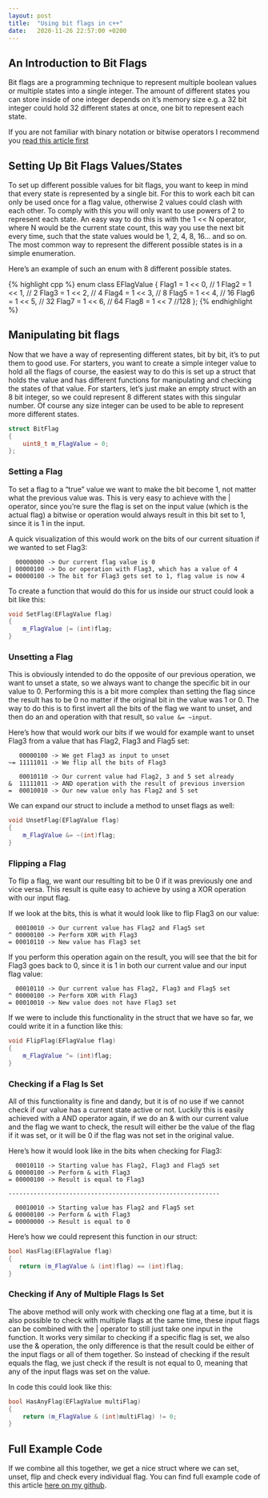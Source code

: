```yaml
---
layout: post
title:  "Using bit flags in c++"
date:   2020-11-26 22:57:00 +0200
---
```

## An Introduction to Bit Flags
Bit flags are a programming technique to represent multiple boolean values or multiple states into a single integer. The amount of different states you can store inside of one integer depends on it’s memory size e.g. a 32 bit integer could hold 32 different states at once, one bit to represent each state.

If you are not familiar with binary notation or bitwise operators I recommend you <a href="https://tackytortoise.github.io/2020/11/26/bitwise-operators-in-cpp.html" target="_blank">read this article first</a>


## Setting Up Bit Flags Values/States

To set up different possible values for bit flags, you want to keep in mind that every state is represented by a single bit. For this to work each bit can only be used once for a flag value, otherwise 2 values could clash with each other. To comply with this you will only want to use powers of 2 to represent each state.
An easy way to do this is with the 1 << N operator, where N would be the current state count, this way you use the next bit every time, such that the state values would be 1, 2, 4, 8, 16… and so on. The most common way to represent the different possible states is in a simple enumeration.

Here’s an example of such an enum with 8 different possible states.

{% highlight cpp %}
enum class EFlagValue
{
    Flag1 = 1 << 0, // 1
    Flag2 = 1 << 1, // 2
    Flag3 = 1 << 2, // 4
    Flag4 = 1 << 3, // 8
    Flag5 = 1 << 4, // 16
    Flag6 = 1 << 5, // 32
    Flag7 = 1 << 6, // 64
    Flag8 = 1 << 7  //128
};
{% endhighlight %}


## Manipulating bit flags

Now that we have a way of representing different states, bit by bit, it’s to put them to good use. For starters, you want to create a simple integer value to hold all the flags of course, the easiest way to do this is set up a struct that holds the value and has different functions for manipulating and checking the states of that value. For starters, let’s just make an empty struct with an 8 bit integer, so we could represent 8 different states with this singular number. Of course any size integer can be used to be able to represent more different states.

```cpp
struct BitFlag
{
    uint8_t m_FlagValue = 0;
};
```

### Setting a Flag

To set a flag to a “true” value we want to make the bit become 1, not matter what the previous value was. This is very easy to achieve with the \| operator, since you’re sure the flag is set on the input value (which is the actual flag) a bitwise or operation would always result in this bit set to 1, since it is 1 in the input.

A quick visualization of this would work on the bits of our current situation if we wanted to set Flag3:

```
  00000000 -> Our current flag value is 0
| 00000100 -> Do or operation with Flag3, which has a value of 4
= 00000100 -> The bit for Flag3 gets set to 1, flag value is now 4
```

To create a function that would do this for us inside our struct could look a bit like this:
```cpp
void SetFlag(EFlagValue flag)
{
    m_FlagValue |= (int)flag;
}
```


### Unsetting a Flag

This is obviously intended to do the opposite of our previous operation, we want to unset a state, so we always want to change the specific bit in our value to 0. Performing this is a bit more complex than setting the flag since the result has to be 0 no matter if the original bit in the value was 1 or 0. The way to do this is to first invert all the bits of the flag we want to unset, and then do an and operation with that result, so `value &= ~input`.

Here’s how that would work our bits if we would for example want to unset Flag3 from a value that has Flag2, Flag3 and Flag5 set:
```
   00000100 -> We get Flag3 as input to unset
~= 11111011 -> We flip all the bits of Flag3

   00010110 -> Our current value had Flag2, 3 and 5 set already
&  11111011 -> AND operation with the result of previous inversion
=  00010010 -> Our new value only has Flag2 and 5 set
```

We can expand our struct to include a method to unset flags as well:
```cpp
void UnsetFlag(EFlagValue flag)
{
    m_FlagValue &= ~(int)flag;
}
```


### Flipping a Flag

To flip a flag, we want our resulting bit to be 0 if it was previously one and vice versa. This result is quite easy to achieve by using a XOR operation with our input flag.

If we look at the bits, this is what it would look like to flip Flag3 on our value:

```
  00010010 -> Our current value has Flag2 and Flag5 set
^ 00000100 -> Perform XOR with Flag3
= 00010110 -> New value has Flag3 set
```

If you perform this operation again on the result, you will see that the bit for Flag3 goes back to 0, since it is 1 in both our current value and our input flag value:

```
  00010110 -> Our current value has Flag2, Flag3 and Flag5 set
^ 00000100 -> Perform XOR with Flag3
= 00010010 -> New value does not have Flag3 set
```

If we were to include this functionality in the struct that we have so far, we could write it in a function like this:

```cpp
void FlipFlag(EFlagValue flag)
{
    m_FlagValue ^= (int)flag;
}
```


### Checking if a Flag Is Set

All of this functionality is fine and dandy, but it is of no use if we cannot check if our value has a current state active or not. Luckily this is easily achieved with a AND operator again, if we do an & with our current value and the flag we want to check, the result will either be the value of the flag if it was set, or it will be 0 if the flag was not set in the original value.

Here’s how it would look like in the bits when checking for Flag3:

```
  00010110 -> Starting value has Flag2, Flag3 and Flag5 set
& 00000100 -> Perform & with Flag3
= 00000100 -> Result is equal to Flag3

-----------------------------------------------------------

  00010010 -> Starting value has Flag2 and Flag5 set
& 00000100 -> Perform & with Flag3
= 00000000 -> Result is equal to 0
```

Here’s how we could represent this function in our struct:

```cpp
bool HasFlag(EFlagValue flag)
{
   return (m_FlagValue & (int)flag) == (int)flag;
}
```


### Checking if Any of Multiple Flags Is Set

The above method will only work with checking one flag at a time, but it is also possible to check with multiple flags at the same time, these input flags can be combined with the \| operator to still just take one input in the function. It works very similar to checking if a specific flag is set, we also use the & operation, the only difference is that the result could be either of the input flags or all of them together. So instead of checking if the result equals the flag, we just check if the result is not equal to 0, meaning that any of the input flags was set on the value.

In code this could look like this:

```cpp
bool HasAnyFlag(EFlagValue multiFlag)
{
    return (m_FlagValue & (int)multiFlag) != 0;
}
```

## Full Example Code

If we combine all this together, we get a nice struct where we can set, unset, flip and check every individual flag. You can find full example code of this article <a href="https://github.com/TackyTortoise/Medium/blob/main/BitWise.cpp" target="_blank"> here on my github</a>.
